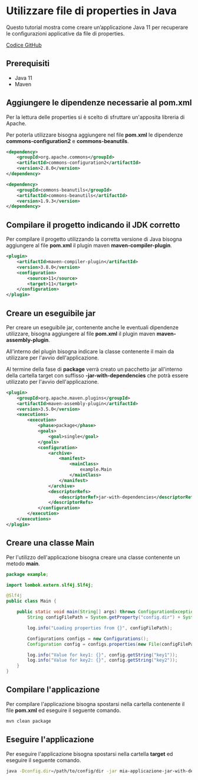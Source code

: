# Utilizzare file di properties in Java

Questo tutorial mostra come creare un’applicazione Java 11 per recuperare le configurazioni applicative da file di properties.

[Codice GitHub](https://github.com/leogioia/tutorial/tree/master/java/utilizzare-file-di-properties-in-java)

## Prerequisiti

- Java 11
- Maven

## Aggiungere le dipendenze necessarie al pom.xml

Per la lettura delle properties si è scelto di sfruttare un'apposita libreria di Apache.

Per poterla utilizzare bisogna aggiungere nel file **pom.xml** le dipendenze **commons-configuration2** e **commons-beanutils**.

```xml
<dependency>
    <groupId>org.apache.commons</groupId>
    <artifactId>commons-configuration2</artifactId>
    <version>2.8.0</version>
</dependency>

<dependency>
    <groupId>commons-beanutils</groupId>
    <artifactId>commons-beanutils</artifactId>
    <version>1.9.3</version>
</dependency>
```

## Compilare il progetto indicando il JDK corretto

Per compilare il progetto utilizzando la corretta versione di Java bisogna aggiungere al file **pom.xml** il plugin maven **maven-compiler-plugin**.

```xml
<plugin>
    <artifactId>maven-compiler-plugin</artifactId>
    <version>3.8.0</version>
    <configuration>
        <source>11</source>
        <target>11</target>
    </configuration>
</plugin>
```

## Creare un eseguibile jar

Per creare un eseguibile jar, contenente anche le eventuali dipendenze utilizzare, bisogna aggiungere al file **pom.xml** il plugin maven **maven-assembly-plugin**.

All'interno del plugin bisogna indicare la classe contenente il main da utilizzare per l'avvio dell'applicazione.

Al termine della fase di **package** verrà creato un pacchetto jar all'interno della cartella target con suffisso **-jar-with-dependencies** che potrà essere utilizzato per l'avvio dell'applicazione.

```xml
<plugin>
    <groupId>org.apache.maven.plugins</groupId>
    <artifactId>maven-assembly-plugin</artifactId>
    <version>3.5.0</version>
    <executions>
        <execution>
            <phase>package</phase>
            <goals>
                <goal>single</goal>
            </goals>
            <configuration>
                <archive>
                    <manifest>
                        <mainClass>
                            example.Main
                        </mainClass>
                    </manifest>
                </archive>
                <descriptorRefs>
                    <descriptorRef>jar-with-dependencies</descriptorRef>
                </descriptorRefs>
            </configuration>
        </execution>
    </executions>
</plugin>
```

## Creare una classe Main

Per l'utilizzo dell'applicazione bisogna creare una classe contenente un metodo **main**.

```java
package example;

import lombok.extern.slf4j.Slf4j;

@Slf4j
public class Main {

    public static void main(String[] args) throws ConfigurationException {
        String configFilePath = System.getProperty("config.dir") + System.getProperty("file.separator") + "application.properties";

        log.info("Loading properties from {}", configFilePath);

        Configurations configs = new Configurations();
        Configuration config = configs.properties(new File(configFilePath));

        log.info("Value for key1: {}", config.getString("key1"));
        log.info("Value for key2: {}", config.getString("key2"));
    }
}
```

## Compilare l'applicazione

Per compilare l'applicazione bisogna spostarsi nella cartella contenente il file **pom.xml** ed eseguire il seguente comando.

```bash
mvn clean package
```

## Eseguire l'applicazione

Per eseguire l'applicazione bisogna spostarsi nella cartella **target** ed eseguire il seguente comando.

```bash
java -Dconfig.dir=/path/to/config/dir -jar mia-applicazione-jar-with-dependencies.jar
```